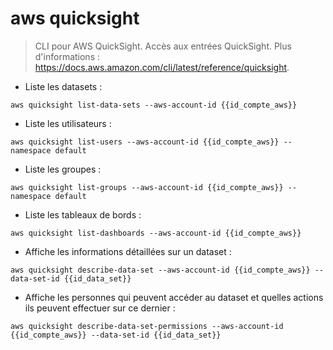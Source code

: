 # aws quicksight

> CLI pour AWS QuickSight.
> Accès aux entrées QuickSight.
> Plus d'informations : <https://docs.aws.amazon.com/cli/latest/reference/quicksight>.

- Liste les datasets :

`aws quicksight list-data-sets --aws-account-id {{id_compte_aws}}`

- Liste les utilisateurs :

`aws quicksight list-users --aws-account-id {{id_compte_aws}} --namespace default`

- Liste les groupes :

`aws quicksight list-groups --aws-account-id {{id_compte_aws}} --namespace default`

- Liste les tableaux de bords :

`aws quicksight list-dashboards --aws-account-id {{id_compte_aws}}`

- Affiche les informations détaillées sur un dataset :

`aws quicksight describe-data-set --aws-account-id {{id_compte_aws}} --data-set-id {{id_data_set}}`

- Affiche les personnes qui peuvent accéder au dataset et quelles actions ils peuvent effectuer sur ce dernier :

`aws quicksight describe-data-set-permissions --aws-account-id {{id_compte_aws}} --data-set-id {{id_data_set}}`
